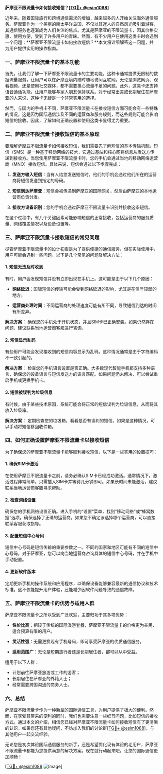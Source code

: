 **萨摩亚不限流量卡如何接收短信？[[TG💪+ @esim1088](https://t.me/s/esim1088)]**

近年来，随着国际旅行和跨境通信需求的增加，越来越多的人开始关注海外通信服务。萨摩亚作为一个美丽的南太平洋岛国，不仅以其迷人的自然风光吸引着游客，其通信服务也逐渐成为人们关注的焦点。尤其是萨摩亚的不限流量卡，因其价格实惠、使用方便，受到了许多用户的青睐。然而，有不少用户在使用这类卡时会遇到一个问题：**萨摩亚不限流量卡如何接收短信？**本文将详细解答这一问题，并为用户提供实用的操作指南。

### 一、萨摩亚不限流量卡的基本功能

首先，让我们了解一下萨摩亚不限流量卡的主要功能。这种卡通常提供无限制的数据流量服务，让用户可以在萨摩亚境内随时随地访问互联网。无论是浏览网页、观看视频，还是使用社交媒体，都不需要担心流量不足的问题。此外，这类卡还支持语音通话功能，让用户能够与家人朋友保持联系。对于经常出差或长期居住在萨摩亚的人来说，这种卡无疑是一个非常实用的选择。

然而，与国内的手机卡不同，萨摩亚不限流量卡在接收短信方面可能会有一些特殊的情况。这是因为国际通信涉及不同的运营商和服务规则，而这些规则可能会影响短信的接收。因此，了解如何正确设置和使用这类卡显得尤为重要。

### 二、萨摩亚不限流量卡接收短信的基本原理

要理解萨摩亚不限流量卡如何接收短信，我们需要先了解短信的基本传输机制。短信（SMS）是一种基于移动网络的技术，它通过基站和核心网将信息从发送方传递到接收方。当您使用萨摩亚不限流量卡时，您的手机会通过当地的移动网络运营商（MNO）接收短信。具体来说，短信会通过以下步骤完成：

1. **发送方输入短信**：当有人给您发送短信时，他们的手机会通过他们所在的运营商将短信发送到指定的号码。
   
2. **短信到达萨摩亚**：短信会被传递到萨摩亚的国际网关，然后由萨摩亚的本地运营商负责分发。
   
3. **接收方设备识别**：您的手机会通过萨摩亚不限流量卡识别并接收这条短信。

在这个过程中，有几个关键因素可能影响短信的正常接收，包括运营商的服务质量、网络覆盖情况以及设备设置等。

### 三、萨摩亚不限流量卡接收短信的常见问题

尽管萨摩亚不限流量卡的设计初衷是为了提供便捷的通信服务，但在实际使用中，用户可能会遇到一些问题。以下是几个常见的问题及解决方法：

#### 1. 短信无法及时收到

有时，用户会发现短信并没有立即出现在手机上。这可能是由于以下几个原因：

- **网络延迟**：国际短信的传输可能会受到网络延迟的影响，尤其是在信号较弱的地方。
  
- **运营商处理时间**：不同运营商的处理速度可能有所不同，导致短信到达的时间有所差异。
  
**解决方案**：
确保您的手机处于开机状态，并且SIM卡已正确安装。如果仍然存在问题，建议联系当地运营商客服进行咨询。

#### 2. 短信显示乱码

有些用户可能会发现接收到的短信内容显示为乱码。这种情况通常是由于字符编码不一致引起的。

**解决方案**：
检查您的手机语言设置是否正确。大多数现代智能手机都支持多种语言，确保您的设备语言与短信发送方的语言匹配。如果问题仍未解决，可以尝试重启手机或更换手机卡。

#### 3. 短信被误判为垃圾信息

有时候，由于某些技术原因，系统可能会将正常的短信误判为垃圾信息，从而将其放入垃圾箱。

**解决方案**：
定期检查您的垃圾箱，看看是否有误判的短信。如果是这种情况，可以手动将短信移回收件箱。

### 四、如何正确设置萨摩亚不限流量卡以接收短信

为了确保您的萨摩亚不限流量卡能够顺利接收短信，以下是一些实用的设置技巧：

#### 1. 确保SIM卡激活

在使用萨摩亚不限流量卡之前，请务必确认SIM卡已经成功激活。通常情况下，激活过程非常简单，只需插入SIM卡并等待几分钟即可。如果长时间未能激活，建议联系当地运营商客服寻求帮助。

#### 2. 检查网络设置

确保您的手机网络设置正确。进入手机的“设置”菜单，找到“移动网络”或“蜂窝数据”选项，确保选择了正确的运营商。如果您不确定该选择哪个运营商，可以直接联系客服获取指导。

#### 3. 配置短信中心号码

短信中心号码是短信传输的重要参数之一。不同的国家和地区可能有不同的短信中心号码。对于萨摩亚，您可以向当地运营商咨询具体的短信中心号码，并在手机中手动配置。

#### 4. 更新软件版本

定期更新手机的操作系统和应用程序，以确保设备能够兼容最新的通信协议和技术标准。这不仅能提升用户体验，还能减少因软件问题导致的通信故障。

### 五、萨摩亚不限流量卡的优势与适用人群

萨摩亚不限流量卡之所以受到广泛欢迎，主要归功于其多项优势：

- **性价比高**：相较于传统的国际漫游套餐，萨摩亚不限流量卡的价格更为亲民，适合预算有限的用户。
  
- **灵活性强**：无需更换现有手机号码，即可享受萨摩亚的优质通信服务。
  
- **适用范围广**：无论是短期旅行者还是长期居住者，都可以从中受益。

适用于以下人群：
- 计划前往萨摩亚旅游或工作的游客；
- 长期居住在萨摩亚的外籍人士；
- 经常需要跨国沟通的商务人士。

### 六、总结

萨摩亚不限流量卡作为一种新型的国际通信工具，为用户提供了极大的便利。然而，在享受其带来的便利的同时，我们也需要注意一些细节问题，比如短信的接收方式。通过本文的介绍，相信您已经对萨摩亚不限流量卡如何接收短信有了更清晰的认识。如果您还有其他疑问，不妨加入我们的讨论群[[TG💪+ @esim1088](https://t.me/s/esim1088)]，与其他用户一起交流经验。

无论您是初次体验国际通信服务的新手，还是希望优化现有体验的老用户，萨摩亚不限流量卡都能为您提供满意的解决方案。现在就行动起来吧，让您的国际通信更加顺畅！

[[TG💪+ @esim1088](https://t.me/s/esim1088) ![Image](https://i.postimg.cc/4NQfJmqS/Snipaste-2025-05-13-00-14-12.png)]